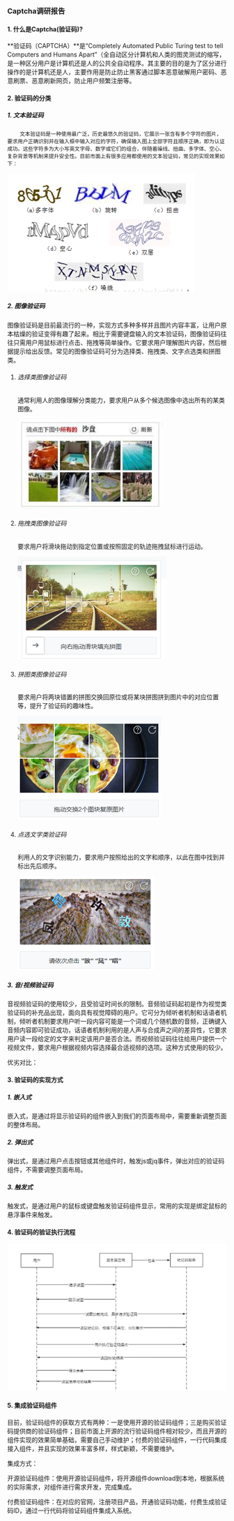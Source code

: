 ### Captcha调研报告

#### 1. 什么是Captcha(验证码)?

**验证码（CAPTCHA）**是“Completely Automated Public Turing test to tell Computers and Humans Apart”（全自动区分计算机和人类的图灵测试的缩写，是一种区分用户是计算机还是人的公共全自动程序。其主要的目的是为了区分进行操作的是计算机还是人，主要作用是防止防止黑客通过脚本恶意破解用户密码、恶意刷票、恶意刷新网页，防止用户频繁注册等。

#### 2. 验证码的分类

##### 1. 文本验证码

 		文本验证码是一种使用最广泛，历史最悠久的验证码，它展示一张含有多个字符的图片，要求用户正确识别并在输入框中输入对应的字符，确保输入图上全部字符且顺序正确，即为认证成功。这些字符多为大小写英文字母、数字或它们的组合，伴随着噪线、扭曲、多字体、空心、复杂背景等机制来提升安全性。目前市面上有很多应用都使用的文本验证码，常见的实现效果如下：

![文本验证码](../../\pic\文本验证码.png)

##### 2. 图像验证码

图像验证码是目前最流行的一种，实现方式多种多样并且图片内容丰富，让用户原本枯燥的验证变得有趣了起来。相比于需要键盘输入的文本验证码，图像验证码往往只需用户用鼠标进行点击、拖拽等简单操作。它要求用户理解图片内容，然后根据提示给出反馈。常见的图像验证码可分为选择类、拖拽类、文字点选类和拼图类。

1. ###### 选择类图像验证码

   通常利用人的图像理解分类能力，要求用户从多个候选图像中选出所有的某类图像。

   ![选择类图像验证码](../../\pic\选择类图像验证码.png)

2. ###### 拖拽类图像验证码

   要求用户将滑块拖动到指定位置或按照固定的轨迹拖拽鼠标进行运动。

   ![拼图类验证码](../../\pic\拼图类验证码.png)

3. ###### 拼图类图像验证码

   要求用户将两块错置的拼图交换回原位或将某块拼图拼到图片中的对应位置等，提升了验证码的趣味性。

   ![拼图类验证码2](../../\pic\拼图类验证码2.png)

4. ###### 点选文字类验证码

   利用人的文字识别能力，要求用户按照给出的文字和顺序，以此在图中找到并标出先后顺序。

   ![文字点选验证码](../../\pic\文字点选验证码.png)

##### 3. 音/视频验证码

   音视频验证码的使用较少，且受验证时间长的限制。音频验证码起初是作为视觉类验证码的补充品出现，面向具有视觉障碍的用户。它可分为倾听者机制和话语者机制，倾听者机制要求用户听一段内容可能是一个词或几个随机数的音频，正确键入音频内容即可验证成功，话语者机制利用的是人声与合成声之间的差异性，它要求用户读一段给定的文字来判定该用户是否合法。而视频验证码往往给用户提供一个视频文件，要求用户根据视频内容选择最合适视频的选项。这种方式使用的较少。

优劣对比：

#### 3. 验证码的实现方式

##### 1. 嵌入式

嵌入式，是通过将显示验证码的组件嵌入到我们的页面布局中，需要重新调整页面的整体布局。

##### 2. 弹出式

弹出式，是通过用户点击按钮或其他组件时，触发js或jq事件，弹出对应的验证码组件，不需要调整页面布局。

##### 3. 触发式

触发式，是通过用户的鼠标或键盘触发验证码组件显示，常用的实现是绑定鼠标的悬浮事件来触发。

#### 4. 验证码的验证执行流程

![验证码执行流程图](../../\pic\验证码执行流程图.png)

#### 5. 集成验证码组件

目前，验证码组件的获取方式有两种：一是使用开源的验证码组件；三是购买验证码提供商的验证码组件；目前市面上开源的流行验证码组件相对较少，而且开源的组件实现的效果简单基础，需要自己手动维护；付费的验证码组件，一行代码集成接入组件，并且实现的效果丰富多样，样式新颖，不需要维护。

集成方式：

开源验证码组件：使用开源验证码组件，将开源组件download到本地，根据系统的实际需求，对组件进行需求开发，完成集成。

付费验证码组件：在对应的官网，注册项目产品，开通验证码功能，付费生成验证码ID，通过一行代码将验证码组件集成入系统。

